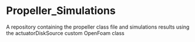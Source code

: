 # Propeller_Simulations
A repository containing the propeller class file and simulations results using the actuatorDiskSource custom OpenFoam class
